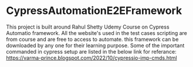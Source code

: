 # CypressAutomationE2EFramework
This project is built around Rahul Shetty Udemy Course on Cypress Automatio framework.
All the website's used in the test cases scripting are from course and are free to access to automate.
this framework can be downloaded by any one for their learning purpose.
Some of the important commanded in cypress setup are listed in the below link for referance: https://varma-prince.blogspot.com/2022/10/cypressio-imp-cmds.html
